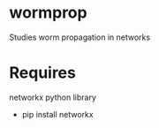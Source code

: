 # wormprop
Studies worm propagation in networks

# Requires
networkx python library
 - pip install networkx
